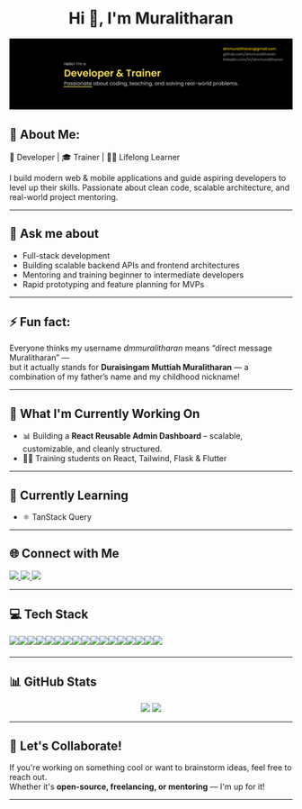 <h1 align="center">Hi 👋, I'm Muralitharan</h1>

<p align="center">
  <img src="assets/Github_Banner.png" alt="Muralitharan - Developer & Trainer banner" />
</p>

## 💫 About Me:

🚀 Developer | 🎓 Trainer | 👨‍💻 Lifelong Learner  

I build modern web & mobile applications and guide aspiring developers to level up their skills. Passionate about clean code, scalable architecture, and real-world project mentoring.

---

## 💬 Ask me about

- Full-stack development
- Building scalable backend APIs and frontend architectures
- Mentoring and training beginner to intermediate developers
- Rapid prototyping and feature planning for MVPs

---

## ⚡ Fun fact:

Everyone thinks my username *dmmuralitharan* means “direct message Muralitharan” —  
but it actually stands for **Duraisingam Muttiah Muralitharan** — a combination of my father’s name and my childhood nickname!

---

## 🔭 What I'm Currently Working On

- 📊 Building a **React Reusable Admin Dashboard** – scalable, customizable, and cleanly structured.
- 🧑‍🏫 Training students on React, Tailwind, Flask & Flutter

---

## 🧠 Currently Learning

- ⚛️ TanStack Query


---

## 🌐 Connect with Me

<a href="https://linkedin.com/in/dmmuralitharan" target="_blank">
  <img src="https://img.shields.io/badge/LinkedIn-%230077B5.svg?logo=linkedin&logoColor=white" height="23" />
</a>
<a href="https://x.com/dmmuralitharan" target="_blank">
  <img src="https://img.shields.io/badge/X-black.svg?logo=X&logoColor=white" height="23" />
</a>
<a href="mailto:dmmuralitharan@gmail.com">
  <img src="https://img.shields.io/badge/Email-D14836?logo=gmail&logoColor=white" height="23" />
</a>

---

## 💻 Tech Stack

<div align="center" style="display:flex;flex-wrap:wrap;row-gap:0.25rem;">
  <img src="https://img.shields.io/badge/HTML5-E34F26?logo=html5&logoColor=white&style=for-the-badge" height="23" />
  <img src="https://img.shields.io/badge/CSS3-1572B6?logo=css3&logoColor=white&style=for-the-badge" height="23" />
  <img src="https://img.shields.io/badge/Tailwind CSS-06B6D4?logo=tailwindcss&logoColor=black&style=for-the-badge" height="23" />
  <img src="https://img.shields.io/badge/JavaScript-F7DF1E?logo=javascript&logoColor=black&style=for-the-badge" height="23" />
  <img src="https://img.shields.io/badge/TypeScript-3178C6?logo=typescript&logoColor=white&style=for-the-badge" height="23" />
  <img src="https://img.shields.io/badge/React-20232A?logo=react&logoColor=61DAFB&style=for-the-badge" height="23" />
  <img src="https://img.shields.io/badge/Angular-DD0031?logo=angular&logoColor=white&style=for-the-badge" height="23" />
  <img src="https://img.shields.io/badge/Node.js-339933?logo=nodedotjs&logoColor=white&style=for-the-badge" height="23" />
  <img src="https://img.shields.io/badge/Express-000000?logo=express&logoColor=white&style=for-the-badge" height="23" />
  <img src="https://img.shields.io/badge/Flask-000000?logo=flask&logoColor=white&style=for-the-badge" height="23" />
  <img src="https://img.shields.io/badge/MongoDB-47A248?logo=mongodb&logoColor=white&style=for-the-badge" height="23" />
  <img src="https://img.shields.io/badge/MySQL-4479A1?logo=mysql&logoColor=white&style=for-the-badge" height="23" />
  <img src="https://img.shields.io/badge/PHP-777BB4?logo=php&logoColor=black&style=for-the-badge" height="23" />
  <img src="https://img.shields.io/badge/Git-F05032?logo=git&logoColor=white&style=for-the-badge" height="23" />
  <img src="https://img.shields.io/badge/GitHub-181717?logo=github&logoColor=white&style=for-the-badge" height="23" />
  <img src="https://img.shields.io/badge/GitHub Actions-2388FF?logo=githubactions&logoColor=white&style=for-the-badge" height="23" />
  <img src="https://img.shields.io/badge/Linux-FCC624?logo=linux&logoColor=black&style=for-the-badge" height="23" />
</div>

---

## 📊 GitHub Stats

<p align="center">
  <img src="https://github-readme-stats.vercel.app/api?username=dmmuralitharan&show_icons=true&theme=radical" height="150" />
  <img src="https://github-readme-stats.vercel.app/api/top-langs/?username=dmmuralitharan&layout=compact&theme=radical" height="150" />
</p>

---

## 🤝 Let's Collaborate!

If you're working on something cool or want to brainstorm ideas, feel free to reach out.  
Whether it's **open-source, freelancing, or mentoring** — I'm up for it!

---

